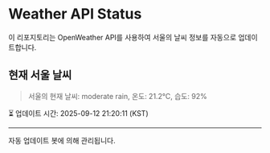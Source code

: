 
# Weather API Status

이 리포지토리는 OpenWeather API를 사용하여 서울의 날씨 정보를 자동으로 업데이트합니다.

## 현재 서울 날씨
> 서울의 현재 날씨: moderate rain, 온도: 21.2°C, 습도: 92%

⏳ 업데이트 시간: 2025-09-12 21:20:11 (KST)

---
자동 업데이트 봇에 의해 관리됩니다.
